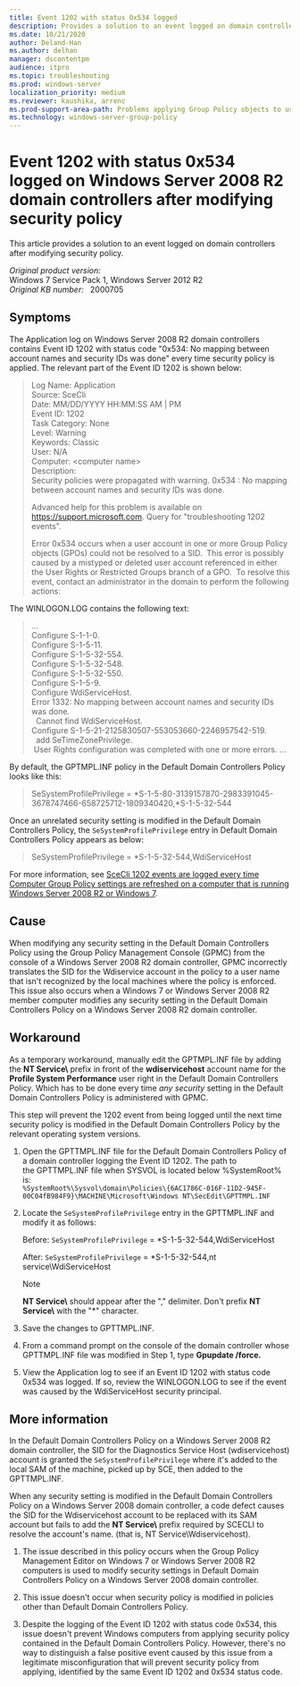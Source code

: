 ```yaml
---
title: Event 1202 with status 0x534 logged
description: Provides a solution to an event logged on domain controllers after modifying security policy.
ms.date: 10/21/2020
author: Deland-Han 
ms.author: delhan
manager: dscontentpm
audience: itpro
ms.topic: troubleshooting
ms.prod: windows-server
localization_priority: medium
ms.reviewer: kaushika, arrenc
ms.prod-support-area-path: Problems applying Group Policy objects to users or computers
ms.technology: windows-server-group-policy
---
```

# Event 1202 with status 0x534 logged on Windows Server 2008 R2 domain controllers after modifying security policy

This article provides a solution to an event logged on domain controllers after modifying security policy.

_Original product version:_ &nbsp; Windows 7 Service Pack 1, Windows Server 2012 R2  
_Original KB number:_ &nbsp; 2000705

## Symptoms

The Application log on Windows Server 2008 R2 domain controllers contains Event ID 1202 with status code "0x534: No mapping between account names and security IDs was done" every time security policy is applied. The relevant part of the Event ID 1202 is shown below:

> Log Name: Application  
Source: SceCli  
Date: MM/DD/YYYY HH:MM:SS AM | PM  
Event ID: 1202  
Task Category: None  
Level: Warning  
Keywords: Classic  
User: N/A  
Computer: \<computer name>  
Description:  
Security policies were propagated with warning. 0x534 : No mapping between account names and security IDs was done.
>
> Advanced help for this problem is available on https://support.microsoft.com. Query for "troubleshooting 1202 events".
>
> Error 0x534 occurs when a user account in one or more Group Policy objects (GPOs) could not be resolved to a SID.  This error is possibly caused by a mistyped or deleted user account referenced in either the User Rights or Restricted Groups branch of a GPO.  To resolve this event, contact an administrator in the domain to perform the following actions:  

The WINLOGON.LOG contains the following text: 

> ...  
Configure S-1-1-0.  
Configure S-1-5-11.  
Configure S-1-5-32-554.  
Configure S-1-5-32-548.  
Configure S-1-5-32-550.  
Configure S-1-5-9.  
Configure WdiServiceHost.  
Error 1332: No mapping between account names and security IDs was done.  
  Cannot find WdiServiceHost.  
Configure S-1-5-21-2125830507-553053660-2246957542-519.  
  add SeTimeZonePrivilege.  
 User Rights configuration was completed with one or more errors.
...

By default, the GPTMPL.INF policy in the Default Domain Controllers Policy looks like this:
> SeSystemProfilePrivilege = *S-1-5-80-3139157870-2983391045-3678747466-658725712-1809340420,*S-1-5-32-544  

Once an unrelated security setting is modified in the Default Domain Controllers Policy, the `SeSystemProfilePrivilege` entry in Default Domain Controllers Policy appears as below:  
> SeSystemProfilePrivilege = *S-1-5-32-544,WdiServiceHost

For more information, see [SceCli 1202 events are logged every time Computer Group Policy settings are refreshed on a computer that is running Windows Server 2008 R2 or Windows 7](https://support.microsoft.com/help/974639).

## Cause

When modifying any security setting in the Default Domain Controllers Policy using the Group Policy Management Console (GPMC) from the console of a Windows Server 2008 R2 domain controller, GPMC incorrectly translates the SID for the Wdiservice account in the policy to a user name that isn't recognized by the local machines where the policy is enforced.
This issue also occurs when a Windows 7 or Windows Server 2008 R2 member computer modifies any security setting in the Default Domain Controllers Policy on a Windows Server 2008 R2 domain controller.

## Workaround

As a temporary workaround, manually edit the GPTMPL.INF file by adding the **NT Service\\** prefix in front of the **wdiservicehost** account name for the **Profile System Performance** user right in the Default Domain Controllers Policy. Which has to be done every time *any security* setting in the Default Domain Controllers Policy is administered with GPMC.

This step will prevent the 1202 event from being logged until the next time security policy is modified in the Default Domain Controllers Policy by the relevant operating system versions.

1. Open the GPTTMPL.INF file for the Default Domain Controllers Policy of a domain controller logging the Event ID 1202. The path to the GPTTMPL.INF file when SYSVOL is located below %SystemRoot% is:  
    `%SystemRoot%\Sysvol\domain\Policies\{6AC1786C-016F-11D2-945F-00C04fB984F9}\MACHINE\Microsoft\Windows NT\SecEdit\GPTTMPL.INF`

2. Locate the `SeSystemProfilePrivilege` entry in the GPTTMPL.INF and modify it as follows:

    Before: `SeSystemProfilePrivilege` = *S-1-5-32-544,WdiServiceHost  

    After: `SeSystemProfilePrivilege` = *S-1-5-32-544,nt service\WdiServiceHost

    > [!NOTE]
    > **NT Service\\** should appear after the "," delimiter. Don't prefix **NT Service\\** with the "*" character.

3. Save the changes to GPTTMPL.INF.

4. From a command prompt on the console of the domain controller whose GPTTMPL.INF file was modified in Step 1, type **Gpupdate /force.**  

5. View the Application log to see if an Event ID 1202 with status code 0x534 was logged. If so, review the WINLOGON.LOG to see if the event was caused by the WdiServiceHost security principal.

## More information

In the Default Domain Controllers Policy on a Windows Server 2008 R2 domain controller, the SID for the Diagnostics Service Host (wdiservicehost) account is granted the `SeSystemProfilePrivilege` where it's added to the local SAM of the machine, picked up by SCE, then added to the GPTTMPL.INF.

When any security setting is modified in the Default Domain Controllers Policy on a Windows Server 2008 domain controller, a code defect causes the SID for the Wdiservicehost account to be replaced with its SAM account but fails to add the **NT Service\\** prefix required by SCECLI to resolve the account's name. (that is, NT Service\Wdiservicehost).

1. The issue described in this policy occurs when the Group Policy Management Editor on Windows 7 or Windows Server 2008 R2 computers is used to modify security settings in Default Domain Controllers Policy on a Windows Server 2008 domain controller.

2. This issue doesn't occur when security policy is modified in policies other than Default Domain Controllers Policy.

3. Despite the logging of the Event ID 1202 with status code 0x534, this issue doesn't prevent Windows computers from applying security policy contained in the Default Domain Controllers Policy. However, there's no way to distinguish a false positive event caused by this issue from a legitimate misconfiguration that will prevent security policy from applying, identified by the same Event ID 1202 and 0x534 status code.
